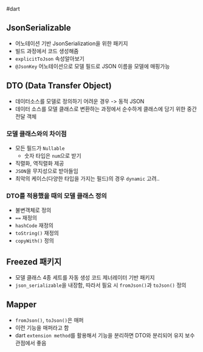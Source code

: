 #dart 

## JsonSerializable
- 어노테이션 기반 JsonSerialization을 위한 패키지
- 빌드 과정에서 코드 생성해줌
- `explicitToJson` 속성알아보기
- `@JsonKey` 어노테이션으로 모델 필드로 JSON 이름을 모델에 매핑가능

## DTO (Data Transfer Object)
- 데이터소스를 모델로 정의하기 어려운 경우 -> 동적 JSON
- 데이터 소스를 모델 클래스로 변환하는 과정에서 순수하게 클래스에 담기 위한 중간 전달 객체

### 모델 클래스와의 차이점
- 모든 필드가 `Nullable`
	- 숫자 타입은 `num`으로 받기
- 직렬화, 역직렬화 제공
- `JSON`을 무지성으로 받아들임
- 최악의 케이스(다양한 타입을 가지는 필드)의 경우 `dynamic` 고려..

### DTO를 적용했을 때의 모델 클래스 정의
- 불변객체로 정의
- `==` 재정의
- `hashCode` 재정의
- `toString()` 재정의
- `copyWith()` 정의

## Freezed 패키지
- 모델 클래스 4종 세트를 자동 생성 코드 제너레이터 기반 패키지
- `json_serializable`을 내장함, 따라서 필요 시 `fromJson()`과 `toJson()` 정의

## Mapper
- `fromJson()`, `toJson()`은 매퍼
- 이런 기능을 매퍼라고 함
- dart `extension method`를 활용해서 기능을 분리하면 DTO와 분리되어 유지 보수 관점에서 좋음